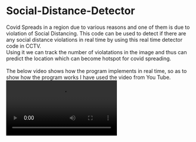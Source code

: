 # Social-Distance-Detector

Covid Spreads in a region due to various reasons and one of them is due to violation of Social Distancing. This code can be used to detect if there are any social distance violations in real time by using this real time detector code in CCTV.<br>
Using it we can track the number of violatations in the image and thus can predict the location which can become hotspot for covid spreading.
<br><br>
The below video shows how the program implements in real time, so as to show how the program works I have used the video from You Tube.<br>
![Game Process](https://github.com/harshalgadhe/Social-Distance-Detector/blob/main/Social%20Distancing%20Detector.mp4)
